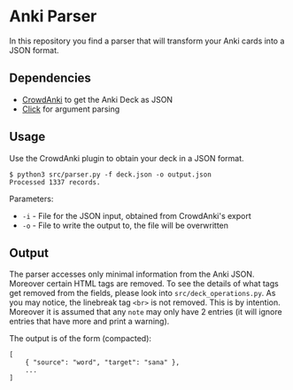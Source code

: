 # Anki Parser

In this repository you find a parser that will transform your Anki cards into a JSON format.

## Dependencies

* [CrowdAnki](https://ankiweb.net/shared/info/1788670778) to get the Anki Deck as JSON
* [Click](https://click.palletsprojects.com/en/stable/) for argument parsing

## Usage

Use the CrowdAnki plugin to obtain your deck in a JSON format.

```
$ python3 src/parser.py -f deck.json -o output.json
Processed 1337 records.
```

Parameters:

* `-i` - File for the JSON input, obtained from CrowdAnki's export
* `-o` - File to write the output to, the file will be overwritten

## Output

The parser accesses only minimal information from the Anki JSON.
Moreover certain HTML tags are removed.
To see the details of what tags get removed from the fields, please look into `src/deck_operations.py`.
As you may notice, the linebreak tag `<br>` is not removed.
This is by intention.
Moreover it is assumed that any `note` may only have 2 entries (it will ignore entries that have more and print a warning).

The output is of the form (compacted):

```
[
    { "source": "word", "target": "sana" },
    ...
]
```
